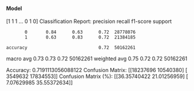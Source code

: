 #### Model
[1 1 1 ... 0 1 0]
Classification Report:
              precision    recall  f1-score   support

           0       0.84      0.63      0.72  28778076
           1       0.63      0.83      0.72  21384185

    accuracy                           0.72  50162261
   macro avg       0.73      0.73      0.72  50162261
weighted avg       0.75      0.72      0.72  50162261

Accuracy: 0.7191113056088122
Confusion Matrix:
[[18237696 10540380]
 [ 3549632 17834553]]
Confusion Matrix (%):
[[36.35740422 21.01256959]
 [ 7.07629985 35.55372634]]
